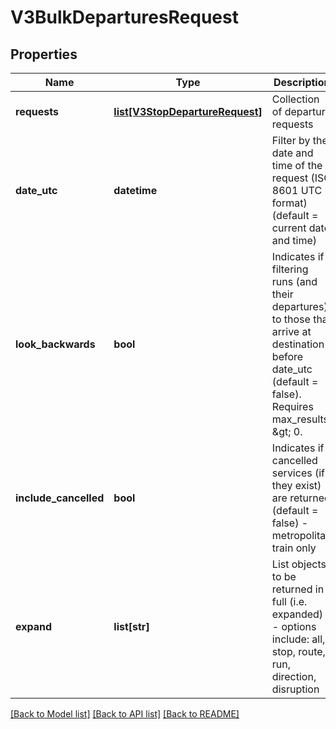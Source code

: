 # V3BulkDeparturesRequest

## Properties
Name | Type | Description | Notes
------------ | ------------- | ------------- | -------------
**requests** | [**list[V3StopDepartureRequest]**](V3StopDepartureRequest.md) | Collection of departure requests | 
**date_utc** | **datetime** | Filter by the date and time of the request (ISO 8601 UTC format) (default &#x3D; current date and time) | [optional] 
**look_backwards** | **bool** | Indicates if filtering runs (and their departures) to those that arrive at destination before date_utc (default &#x3D; false). Requires max_results &amp;gt; 0. | [optional] 
**include_cancelled** | **bool** | Indicates if cancelled services (if they exist) are returned (default &#x3D; false) - metropolitan train only | [optional] 
**expand** | **list[str]** | List objects to be returned in full (i.e. expanded) - options include: all, stop, route, run, direction, disruption | [optional] 

[[Back to Model list]](../README.md#documentation-for-models) [[Back to API list]](../README.md#documentation-for-api-endpoints) [[Back to README]](../README.md)


